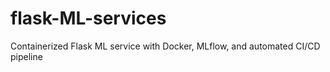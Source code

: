 # flask-ML-services
Containerized Flask ML service with Docker, MLflow, and automated CI/CD pipeline
